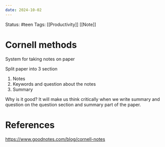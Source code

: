 ```yaml
---
date: 2024-10-02
---
```

Status: #teen
Tags: [[Productivity]] [[Note]]
# Cornell methods
System for taking notes on paper

Split paper into 3 section 
1. Notes
2. Keywords and question about the notes
3. Summary

Why is it good?
It will make us think critically when we write summary and question on the question section and summary part of the paper.
# References
https://www.goodnotes.com/blog/cornell-notes